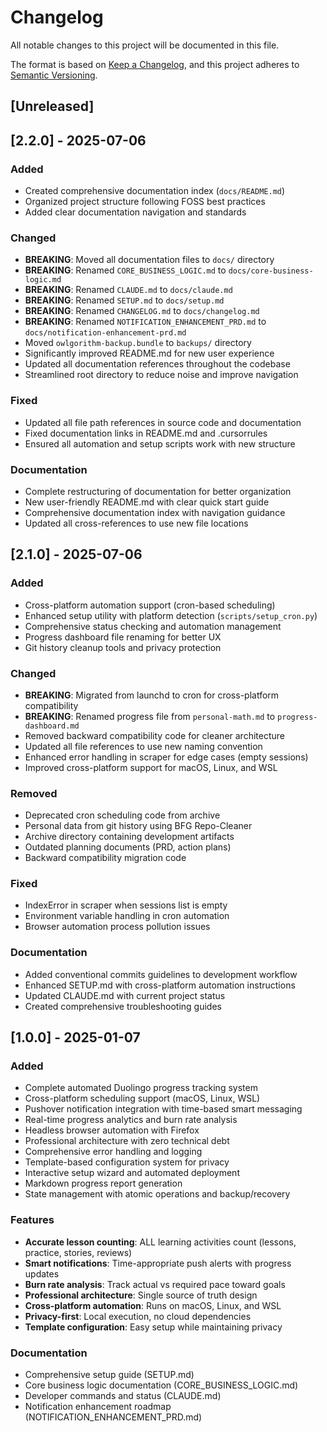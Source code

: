# Changelog

All notable changes to this project will be documented in this file.

The format is based on [Keep a Changelog](https://keepachangelog.com/en/1.0.0/),
and this project adheres to [Semantic Versioning](https://semver.org/spec/v2.0.0.html).

## [Unreleased]

## [2.2.0] - 2025-07-06

### Added
- Created comprehensive documentation index (`docs/README.md`)
- Organized project structure following FOSS best practices
- Added clear documentation navigation and standards

### Changed
- **BREAKING**: Moved all documentation files to `docs/` directory
- **BREAKING**: Renamed `CORE_BUSINESS_LOGIC.md` to `docs/core-business-logic.md`
- **BREAKING**: Renamed `CLAUDE.md` to `docs/claude.md`
- **BREAKING**: Renamed `SETUP.md` to `docs/setup.md`
- **BREAKING**: Renamed `CHANGELOG.md` to `docs/changelog.md`
- **BREAKING**: Renamed `NOTIFICATION_ENHANCEMENT_PRD.md` to `docs/notification-enhancement-prd.md`
- Moved `owlgorithm-backup.bundle` to `backups/` directory
- Significantly improved README.md for new user experience
- Updated all documentation references throughout the codebase
- Streamlined root directory to reduce noise and improve navigation

### Fixed
- Updated all file path references in source code and documentation
- Fixed documentation links in README.md and .cursorrules
- Ensured all automation and setup scripts work with new structure

### Documentation
- Complete restructuring of documentation for better organization
- New user-friendly README.md with clear quick start guide
- Comprehensive documentation index with navigation guidance
- Updated all cross-references to use new file locations

## [2.1.0] - 2025-07-06

### Added
- Cross-platform automation support (cron-based scheduling)
- Enhanced setup utility with platform detection (`scripts/setup_cron.py`)
- Comprehensive status checking and automation management
- Progress dashboard file renaming for better UX
- Git history cleanup tools and privacy protection

### Changed
- **BREAKING**: Migrated from launchd to cron for cross-platform compatibility  
- **BREAKING**: Renamed progress file from `personal-math.md` to `progress-dashboard.md`
- Removed backward compatibility code for cleaner architecture
- Updated all file references to use new naming convention
- Enhanced error handling in scraper for edge cases (empty sessions)
- Improved cross-platform support for macOS, Linux, and WSL

### Removed
- Deprecated cron scheduling code from archive
- Personal data from git history using BFG Repo-Cleaner
- Archive directory containing development artifacts
- Outdated planning documents (PRD, action plans)
- Backward compatibility migration code

### Fixed
- IndexError in scraper when sessions list is empty
- Environment variable handling in cron automation
- Browser automation process pollution issues

### Documentation
- Added conventional commits guidelines to development workflow
- Enhanced SETUP.md with cross-platform automation instructions  
- Updated CLAUDE.md with current project status
- Created comprehensive troubleshooting guides

## [1.0.0] - 2025-01-07

### Added
- Complete automated Duolingo progress tracking system
- Cross-platform scheduling support (macOS, Linux, WSL)
- Pushover notification integration with time-based smart messaging
- Real-time progress analytics and burn rate analysis
- Headless browser automation with Firefox
- Professional architecture with zero technical debt
- Comprehensive error handling and logging
- Template-based configuration system for privacy
- Interactive setup wizard and automated deployment
- Markdown progress report generation
- State management with atomic operations and backup/recovery

### Features
- **Accurate lesson counting**: ALL learning activities count (lessons, practice, stories, reviews)
- **Smart notifications**: Time-appropriate push alerts with progress updates
- **Burn rate analysis**: Track actual vs required pace toward goals
- **Professional architecture**: Single source of truth design
- **Cross-platform automation**: Runs on macOS, Linux, and WSL
- **Privacy-first**: Local execution, no cloud dependencies
- **Template configuration**: Easy setup while maintaining privacy

### Documentation
- Comprehensive setup guide (SETUP.md)
- Core business logic documentation (CORE_BUSINESS_LOGIC.md)
- Developer commands and status (CLAUDE.md)
- Notification enhancement roadmap (NOTIFICATION_ENHANCEMENT_PRD.md) 